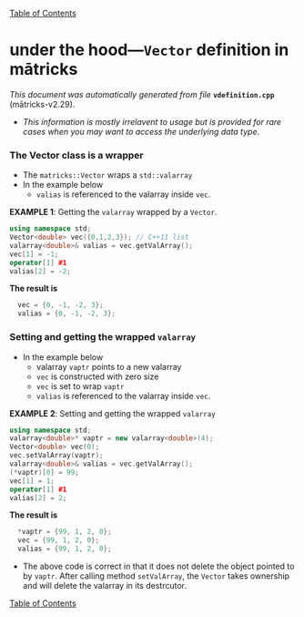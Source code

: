 
[Table of Contents](README.md)


# under the hood—`Vector` definition in mātricks
_This document was automatically generated from file_ **`vdefinition.cpp`** (mātricks-v2.29).

* _This information is mostly irrelavent to usage but is provided for rare cases when you may want to access the underlying data type_.
### The Vector class is a wrapper
* The `matricks::Vector` wraps a `std::valarray`
* In the example below
  * `valias` is referenced to the valarray inside `vec`.

**EXAMPLE 1**: Getting the `valarray` wrapped by a `Vector`.

```C++
using namespace std;
Vector<double> vec({0,1,2,3}); // C++11 list
valarray<double>& valias = vec.getValArray();
vec[1] = -1;
operator[1] #1
valias[2] = -2;
```

**The result is**
```C++
  vec = {0, -1, -2, 3}; 
  valias = {0, -1, -2, 3}; 
```

### Setting and getting the wrapped `valarray`
* In the example below
  * valarray `vaptr` points to a new valarray
  * `vec` is constructed with zero size
  * `vec` is set to wrap `vaptr`
  * `valias` is referenced to the valarray inside `vec`.

**EXAMPLE 2**: Setting and getting the wrapped `valarray`

```C++
using namespace std;
valarray<double>* vaptr = new valarray<double>(4);
Vector<double> vec(0);
vec.setValArray(vaptr);
valarray<double>& valias = vec.getValArray();
(*vaptr)[0] = 99;
vec[1] = 1;
operator[1] #1
valias[2] = 2;
```

**The result is**
```C++
  *vaptr = {99, 1, 2, 0}; 
  vec = {99, 1, 2, 0}; 
  valias = {99, 1, 2, 0}; 
```

  * The above code is correct in that it does not delete the object pointed to by `vaptr`.  After calling method `setValArray`, the `Vector` takes ownership and will delete the valarray in its destrcutor.

[Table of Contents](README.md)
